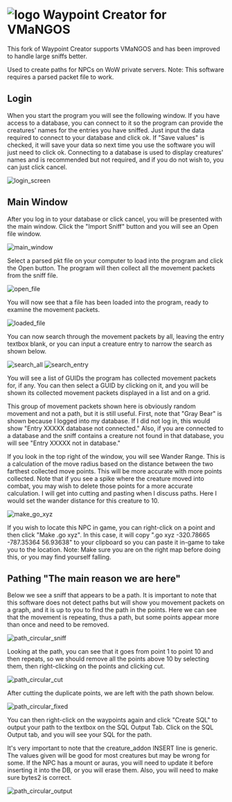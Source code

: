 # ![logo](images/Fire%20Elemental.png) Waypoint Creator for VMaNGOS

This fork of Waypoint Creator supports VMaNGOS and has been improved to handle large sniffs better.

Used to create paths for NPCs on WoW private servers.
Note: This software requires a parsed packet file to work.

## Login

When you start the program you will see the following window. If you have access to a database, you can connect to it so the program can provide the creatures' names for the entries you have sniffed. Just input the data required to connect to your database and click ok. If "Save values" is checked, it will save your data so next time you use the software you will just need to click ok. Connecting to a database is used to display creatures' names and is recommended but not required, and if you do not wish to, you can just click cancel.

![login_screen](images/login_screen.png)

## Main Window

After you log in to your database or click cancel, you will be presented with the main window. Click the "Import Sniff" button and you will see an Open file window.

![main_window](images/main_window.png)

Select a parsed pkt file on your computer to load into the program and click the Open button. The program will then collect all the movement packets from the sniff file.

![open_file](images/open_file.png)

You will now see that a file has been loaded into the program, ready to examine the movement packets.

![loaded_file](images/loaded_file.png)

You can now search through the movement packets by all, leaving the entry textbox blank, or you can input a creature entry to narrow the search as shown below.

![search_all](images/search_all.png)
![search_entry](images/search_entry.png)

You will see a list of GUIDs the program has collected movement packets for, if any. You can then select a GUID by clicking on it, and you will be shown its collected movement packets displayed in a list and on a grid.

This group of movement packets shown here is obviously random movement and not a path, but it is still useful. First, note that "Gray Bear" is shown because I logged into my database. If I did not log in, this would show "Entry XXXXX database not connected." Also, if you are connected to a database and the sniff contains a creature not found in that database, you will see "Entry XXXXX not in database."

If you look in the top right of the window, you will see Wander Range. This is a calculation of the move radius based on the distance between the two farthest collected move points. This will be more accurate with more points collected. Note that if you see a spike where the creature moved into combat, you may wish to delete those points for a more accurate calculation. I will get into cutting and pasting when I discuss paths. Here I would set the wander distance for this creature to 10.

![make_go_xyz](images/make_go_xyz.png)

If you wish to locate this NPC in game, you can right-click on a point and then click "Make .go xyz". In this case, it will copy ".go xyz -320.78665 -787.35364 56.93638" to your clipboard so you can paste it in-game to take you to the location. Note: Make sure you are on the right map before doing this, or you may find yourself falling.

## Pathing "The main reason we are here"

Below we see a sniff that appears to be a path. It is important to note that this software does not detect paths but will show you movement packets on a graph, and it is up to you to find the path in the points. Here we can see that the movement is repeating, thus a path, but some points appear more than once and need to be removed.

![path_circular_sniff](images/path_circular_sniff.png)

Looking at the path, you can see that it goes from point 1 to point 10 and then repeats, so we should remove all the points above 10 by selecting them, then right-clicking on the points and clicking cut.

![path_circular_cut](images/path_circular_cut.png)

After cutting the duplicate points, we are left with the path shown below.

![path_circular_fixed](images/path_circular_fixed.png)

You can then right-click on the waypoints again and click "Create SQL" to output your path to the textbox on the SQL Output Tab. Click on the SQL Output tab, and you will see your SQL for the path.

It's very important to note that the creature_addon INSERT line is generic. The values given will be good for most creatures but may be wrong for some. If the NPC has a mount or auras, you will need to update it before inserting it into the DB, or you will erase them. Also, you will need to make sure bytes2 is correct.

![path_circular_output](images/path_circular_output.png)
